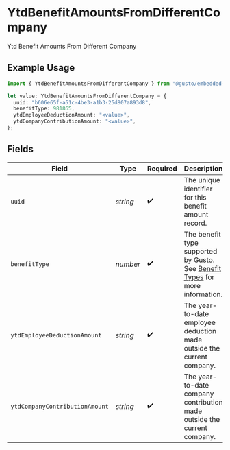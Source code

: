 # YtdBenefitAmountsFromDifferentCompany

Ytd Benefit Amounts From Different Company

## Example Usage

```typescript
import { YtdBenefitAmountsFromDifferentCompany } from "@gusto/embedded-api/models/components";

let value: YtdBenefitAmountsFromDifferentCompany = {
  uuid: "b606e65f-a51c-4be3-a1b3-25d807a893d8",
  benefitType: 981865,
  ytdEmployeeDeductionAmount: "<value>",
  ytdCompanyContributionAmount: "<value>",
};
```

## Fields

| Field                                                                                                                                             | Type                                                                                                                                              | Required                                                                                                                                          | Description                                                                                                                                       |
| ------------------------------------------------------------------------------------------------------------------------------------------------- | ------------------------------------------------------------------------------------------------------------------------------------------------- | ------------------------------------------------------------------------------------------------------------------------------------------------- | ------------------------------------------------------------------------------------------------------------------------------------------------- |
| `uuid`                                                                                                                                            | *string*                                                                                                                                          | :heavy_check_mark:                                                                                                                                | The unique identifier for this benefit amount record.                                                                                             |
| `benefitType`                                                                                                                                     | *number*                                                                                                                                          | :heavy_check_mark:                                                                                                                                | The benefit type supported by Gusto. See [Benefit Types](https://docs.gusto.com/embedded-payroll/reference/get-v1-benefits) for more information. |
| `ytdEmployeeDeductionAmount`                                                                                                                      | *string*                                                                                                                                          | :heavy_check_mark:                                                                                                                                | The year-to-date employee deduction made outside the current company.                                                                             |
| `ytdCompanyContributionAmount`                                                                                                                    | *string*                                                                                                                                          | :heavy_check_mark:                                                                                                                                | The year-to-date company contribution made outside the current company.                                                                           |